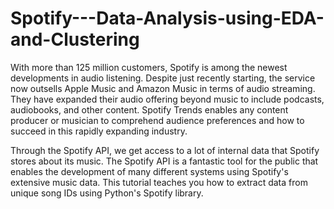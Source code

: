 # Spotify---Data-Analysis-using-EDA-and-Clustering

With more than 125 million customers, Spotify is among the newest developments in audio listening. Despite just recently starting, the service now outsells Apple Music and Amazon Music in terms of audio streaming. They have expanded their audio offering beyond music to include podcasts, audiobooks, and other content. Spotify Trends enables any content producer or musician to comprehend audience preferences and how to succeed in this rapidly expanding industry.

Through the Spotify API, we get access to a lot of internal data that Spotify stores about its music. The Spotify API is a fantastic tool for the public that enables the development of many different systems using Spotify's extensive music data. This tutorial teaches you how to extract data from unique song IDs using Python's Spotify library.
